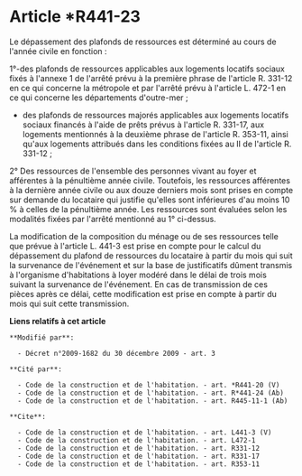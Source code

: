# Article *R441-23

Le dépassement des plafonds de ressources est déterminé au cours de l'année civile en fonction : 

1°-des plafonds de ressources applicables aux logements locatifs sociaux fixés à l'annexe 1 de l'arrêté prévu à la première
phrase de l'article R. 331-12 en ce qui concerne la métropole et par l'arrêté prévu à l'article L. 472-1 en ce qui concerne
les départements d'outre-mer ;

- des plafonds de ressources majorés applicables aux logements locatifs sociaux financés à l'aide de prêts prévus à l'article
R. 331-17, aux logements mentionnés à la deuxième phrase de l'article R. 353-11, ainsi qu'aux logements attribués dans les
conditions fixées au II de l'article R. 331-12 ; 

2° Des ressources de l'ensemble des personnes vivant au foyer et afférentes à la pénultième année civile. Toutefois, les
ressources afférentes à la dernière année civile ou aux douze derniers mois sont prises en compte sur demande du locataire
qui justifie qu'elles sont inférieures d'au moins 10 % à celles de la pénultième année. Les ressources sont évaluées selon
les modalités fixées par l'arrêté mentionné au 1° ci-dessus. 

La modification de la composition du ménage ou de ses ressources telle que prévue à l'article L. 441-3 est prise en compte
pour le calcul du dépassement du plafond de ressources du locataire à partir du mois qui suit la survenance de l'événement et
sur la base de justificatifs dûment transmis à l'organisme d'habitations à loyer modéré dans le délai de trois mois suivant
la survenance de l'événement. En cas de transmission de ces pièces après ce délai, cette modification est prise en compte à
partir du mois qui suit cette transmission.

**Liens relatifs à cet article**

	**Modifié par**:

	  - Décret n°2009-1682 du 30 décembre 2009 - art. 3

	**Cité par**:

	  - Code de la construction et de l'habitation. - art. *R441-20 (V)
	  - Code de la construction et de l'habitation. - art. R*441-24 (Ab)
	  - Code de la construction et de l'habitation. - art. R445-11-1 (Ab)

	**Cite**:

	  - Code de la construction et de l'habitation. - art. L441-3 (V)
	  - Code de la construction et de l'habitation. - art. L472-1
	  - Code de la construction et de l'habitation. - art. R331-12
	  - Code de la construction et de l'habitation. - art. R331-17
	  - Code de la construction et de l'habitation. - art. R353-11
